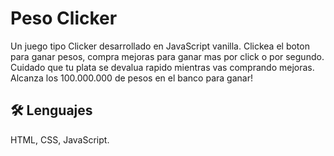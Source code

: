 # Peso Clicker

Un juego tipo Clicker desarrollado en JavaScript vanilla. Clickea el boton para ganar pesos, compra mejoras para ganar mas por click o por segundo. Cuidado que tu plata se devalua rapido mientras vas comprando mejoras. Alcanza los 100.000.000 de pesos en el banco para ganar!

## 🛠 Lenguajes
HTML, CSS, JavaScript.

